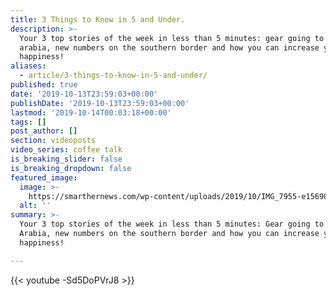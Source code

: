 ```yaml
---
title: 3 Things to Know in 5 and Under.
description: >-
  Your 3 top stories of the week in less than 5 minutes: gear going to saudi
  arabia, new numbers on the southern border and how you can increase your own
  happiness!
aliases:
  - article/3-things-to-know-in-5-and-under/
published: true
date: '2019-10-13T23:59:03+00:00'
publishDate: '2019-10-13T23:59:03+00:00'
lastmod: '2019-10-14T00:03:18+00:00'
tags: []
post_author: []
section: videoposts
video_series: coffee talk
is_breaking_slider: false
is_breaking_dropdown: false
featured_image:
  image: >-
    https://smarthernews.com/wp-content/uploads/2019/10/IMG_7955-e1569859908247-768x577.jpg
  alt: ''
summary: >-
  Your 3 top stories of the week in less than 5 minutes: Gear going to Saudi
  Arabia, new numbers on the southern border and how you can increase your own
  happiness!

---
```

{{< youtube -Sd5DoPVrJ8 >}}